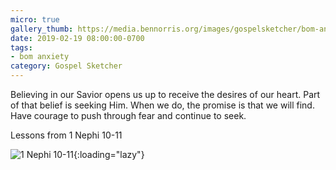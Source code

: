 ```yaml
---
micro: true
gallery_thumb: https://media.bennorris.org/images/gospelsketcher/bom-anxiety-study/1-nephi-11-00.jpg
date: 2019-02-19 08:00:00-0700
tags:
- bom anxiety
category: Gospel Sketcher
---
```


Believing in our Savior opens us up to receive the desires of our heart. Part of that belief is seeking Him. When we do, the promise is that we will find. Have courage to push through fear and continue to seek.

Lessons from 1 Nephi 10-11

![1 Nephi 10-11](https://media.bennorris.org/images/gospelsketcher/bom-anxiety-study/1-nephi-11-00.jpg){:loading="lazy"}